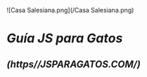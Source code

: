 ![Casa Salesiana.png](/Casa Salesiana.png)

# _**Guía JS para Gatos**_
## _**(https//JSPARAGATOS.COM/)**_





